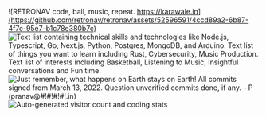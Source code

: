 ![RETRONAV
code, ball, music, repeat.
https://karawale.in](https://github.com/retronav/retronav/assets/52596591/4ccd89a2-6b87-4f7c-95e7-b1c78e380b7c)
![Text list containing technical skills and technologies like Node.js, Typescript, Go, Next.js, Python, Postgres, MongoDB, and Arduino.
Text list of things you want to learn including Rust, Cybersecurity, Music Production.
Text list of interests including Basketball, Listening to Music, Insightful conversations and Fun time.](https://github.com/retronav/retronav/assets/52596591/ee3ca213-453c-4b09-9233-5e62b5e26039)
![Just remember, what happens on Earth stays on Earth!
All commits signed from March 13, 2022. Question unverified commits done, if any. 
\- P (pranav@#!#!#!#!.in)](https://github.com/retronav/retronav/assets/52596591/69e07fff-a2be-4ffb-95dc-0c97bee947b1)
![Auto-generated visitor count and coding stats](https://misc.karawale.in/readmeyecandy/readme?)
